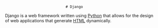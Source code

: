                                 # Django



Django is a web framework written using [Python](/wiki/Python) that allows for the design of web applications that generate [HTML](/wiki/HTML) dynamically.



        
        